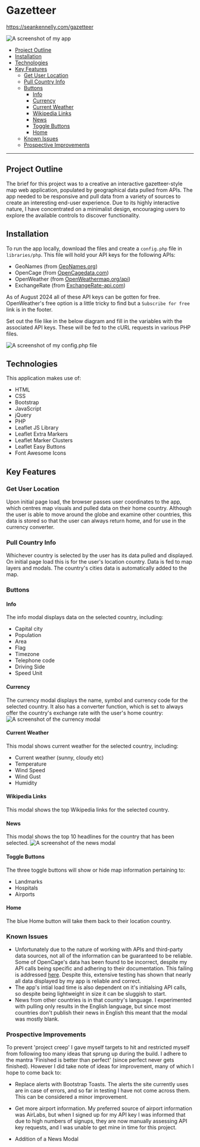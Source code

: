 # Gazetteer <!-- omit from toc -->

https://seankennelly.com/gazetteer

![A screenshot of my app](images/readme_images/readme_img_1.png)

- [Project Outline](#project-outline)
- [Installation](#installation)
- [Technologies](#technologies)
- [Key Features](#key-features)
  - [Get User Location](#get-user-location)
  - [Pull Country Info](#pull-country-info)
  - [Buttons](#buttons)
    - [Info](#info)
    - [Currency](#currency)
    - [Current Weather](#current-weather)
    - [Wikipedia Links](#wikipedia-links)
    - [News](#news)
    - [Toggle Buttons](#toggle-buttons)
    - [Home](#home)
  - [Known Issues](#known-issues)
  - [Prospective Improvements](#prospective-improvements)

---

## Project Outline
The brief for this project was to a creative an interactive gazetteer-style map web application, populated by geographical data pulled from APIs. The app needed to be responsive and pull data from a variety of sources to create an interesting end-user experience. Due to its highly interactive nature, I have concentrated on a minimalist design, encouraging users to explore the available controls to discover functionality. 

## Installation
To run the app locally, download the files and create a `config.php` file in `libraries/php`. This file will hold your API keys for the following APIs:
- GeoNames (from [GeoNames.org](https://www.geonames.org/manageaccount))
- OpenCage (from [OpenCagedata.com](https://opencagedata.com/api))
- OpenWeather (from [OpenWeathermap.org/api](https://openweathermap.org/api))
- ExchangeRate (from [ExchangeRate-api.com](https://www.exchangerate-api.com/))

As of August 2024 all of these API keys can be gotten for free. OpenWeather's free option is a little tricky to find but a `Subscribe for free` link is in the footer. 

Set out the file like in the below diagram and fill in the variables with the associated API keys. These will be fed to the cURL requests in various PHP files.

![A screenshot of my config.php file](images/readme_images/readme_img_2.png)

## Technologies
This application makes use of:
- HTML
- CSS
- Bootstrap
- JavaScript
- jQuery
- PHP
- Leaflet JS Library
- Leaflet Extra Markers
- Leaflet Marker Clusters
- Leaflet Easy Buttons
- Font Awesome Icons

## Key Features
### Get User Location
Upon initial page load, the browser passes user coordinates to the app, which centres map visuals and pulled data on their home country. Although the user is able to move around the globe and examine other countries, this data is stored so that the user can always return home, and for use in the currency converter.

### Pull Country Info
Whichever country is selected by the user has its data pulled and displayed. On initial page load this is for the user's location country. Data is fed to map layers and modals. The country's cities data is automatically added to the map.



### Buttons
#### Info
The info modal displays data on the selected country, including:
- Capital city
- Population
- Area
- Flag
- Timezone
- Telephone code
- Driving Side
- Speed Unit

#### Currency
The currency modal displays the name, symbol and currency code for the selected country. It also has a converter function, which is set to always offer the country's exchange rate with the user's home country:
![A screenshot of the currency modal](images/readme_images/readme_img_3.jpeg)

#### Current Weather
This modal shows current weather for the selected country, including:
- Current weather (sunny, cloudy etc)
- Temperature
- Wind Speed
- Wind Gust
- Humidity

#### Wikipedia Links
This modal shows the top Wikipedia links for the selected country.

#### News
This modal shows the top 10 headlines for the country that has been selected.
![A screenshot of the news modal](images/readme_images/readme_img_4.png)

#### Toggle Buttons
The three toggle buttons will show or hide map information pertaining to:
- Landmarks
- Hospitals
- Airports

#### Home
The blue Home button will take them back to their location country.


### Known Issues
- Unfortunately due to the nature of working with APIs and third-party data sources, not all of the information can be guaranteed to be reliable. Some of OpenCage's data has been found to be incorrect, despite my API calls being specific and adhering to their documentation. This failing is addressed [here](https://opencagedata.com/api#ambiguous-results). Despite this, extensive testing has shown that nearly all data displayed by my app is reliable and correct.
- The app's intial load time is also dependent on it's initialsing API calls, so despite being lightweight in size it can be sluggish to start.
- News from other countries is in that country's language. I experimented with pulling only results in the English language, but since most countries don't publish their news in English this meant that the modal was mostly blank.


### Prospective Improvements
To prevent 'project creep' I gave myself targets to hit and restricted myself from following too many ideas that sprung up during the build. I adhere to the mantra 'Finished is better than perfect' (since perfect never gets finished). However I did take note of ideas for improvement, many of which I hope to come back to:

- Replace alerts with Bootstrap Toasts. The alerts the site currently uses are in case of errors, and so far in testing I have not come across them. This can be considered a minor improvement.

- Get more airport information. My preferred source of airport information was AirLabs, but when I signed up for my API key I was informed that due to high numbers of signups, they are now manually assessing API key requests, and I was unable to get mine in time for this project.

- Addition of a News Modal